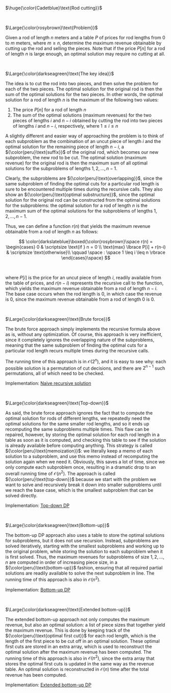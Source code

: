 $\huge{\color{Cadetblue}\text{Rod cutting}}$

<br/>

$\Large{\color{rosybrown}\text{Problem}}$

Given a rod of length $n$ meters and a table $P$ of prices for rod lengths from $0$ to $m$ meters, where $m \geq n$, determine the maximum revenue obtainable by cutting up the rod and selling the pieces. Note that if the price $P[n]$ for a rod of length $n$ is large enough, an optimal solution may require no cutting at all.

<br/>

$\Large{\color{darkseagreen}\text{The key idea}}$

The idea is to cut the rod into two pieces, and then solve the problem for each of the two pieces. The optimal solution for the original rod is then the sum of the optimal solutions for the two pieces. In other words, the optimal solution for a rod of length $n$ is the maximum of the following two values:

1. The price $P[n]$ for a rod of length $n$  
2. The sum of the optimal solutions (maximum revenues) for the two pieces of lengths $i$ and $n - i$ obtained by cutting the rod into two pieces of lengths $i$ and $n - i$, respectively, where $1 \leq i \leq n$

A slightly different and easier way of approaching the problem is to think of each subproblem as the combination of an uncut piece of length $i$ and the optimal solution for the remaining piece of length $n-i$, a ${\color{peru}\text{suffix}}$ of the original rod, which becomes our new subproblem, the new rod to be cut. The optimal solution (maximum revenue) for the original rod is then the maximum sum of all optimal solutions for the subproblems of lengths $1, 2, ..., n-1$.

Clearly, the subproblems are ${\color{peru}\text{overlapping}}$, since the same subproblem of finding the optimal cuts for a particular rod length is sure to be encountered multiple times during the recursive calls. They also show an ${\color{peru}\text{optimal substructure}}$, since the optimal solution for the original rod can be constructed from the optimal solutions for the subproblems: the optimal solution for a rod of length $n$ is the maximum sum of the optimal solutions for the subproblems of lengths $1, 2, ..., n-1$.

Thus, we can define a function $r(n)$ that yields the maximum revenue obtainable from a rod of length $n$ as follows:

$$
\color{darkslateblue}\boxed{\color{rosybrown}\space
r(n) = \begin{cases}
0 & \scriptsize \text{if } n = 0 \\
\text{max} \lbrace P[i] + r(n-i)  & \scriptsize \text{otherwise}\\
\qquad \space : \space 1 \leq i \leq n \rbrace
\end{cases}\space}
$$

<br/>

where $P[i]$ is the price for an uncut piece of length $i$, readily available from the table of prices, and $r(n-i)$ represents the recursive call to the function, which yields the maximum revenue obtainable from a rod of length $n-i$. The base case occurs when the rod length is $0$, in which case the revenue is $0$, since the maximum revenue obtainable from a rod of length $0$ is $0$.

<br/>

$\Large{\color{darkseagreen}\text{Brute force}}$

The brute force approach simply implements the recursive formula above as is, without any optimization. Of course, this approach is very inefficient, since it completely ignores the overlapping nature of the subproblems, meaning that the same subproblem of finding the optimal cuts for a particular rod length recurs multiple times during the recursive calls.

The running time of this approach is in $\mathcal{O}(2^n)$, and it is easy to see why: each possible solution is a permutation of cut decisions, and there are $2^{n-1}$ such permutations, all of which need to be checked.  

Implementation: [Naive recursive solution](https://github.com/pl3onasm/Algorithms/tree/main/algorithms/dynamic-programming/rod-cutting/cut-rod1.c)

<br/>

$\Large{\color{darkseagreen}\text{Top-down}}$

As said, the brute force approach ignores the fact that to compute the optimal solution for rods of different lengths, we repeatedly need the optimal solutions for the same smaller rod lengths, and so it ends up recomputing the same subproblems multiple times. This flaw can be repaired, however, by storing the optimal solution for each rod length in a table as soon as it is computed, and checking this table to see if the solution is already available before computing anything. This strategy is called ${\color{peru}\text{memoization}}$: we literally keep a memo of each solution to a subproblem, and use this memo instead of recomputing the solution again when we need it. Obviously, this saves a lot of time, since we only compute each subproblem once, resulting in a dramatic drop to an overall running time of $\mathcal{O}(n^2)$. The approach is called ${\color{peru}\text{top-down}}$ because we start with the problem we want to solve and recursively break it down into smaller subproblems until we reach the base case, which is the smallest subproblem that can be solved directly.

Implementation: [Top-down DP](https://github.com/pl3onasm/Algorithms/tree/main/algorithms/dynamic-programming/rod-cutting/cut-rod2.c)

<br/>

$\Large{\color{darkseagreen}\text{Bottom-up}}$

The bottom-up DP approach also uses a table to store the optimal solutions for subproblems, but it does not use recursion. Instead, subproblems are solved iteratively, starting with the smallest subproblems and working up to the original problem, while storing the solution to each subproblem when it is first solved. Thus, the maximum revenues for subproblems of size $1, 2, ..., n$ are computed in order of increasing piece size, in a ${\color{peru}\text{bottom-up}}$ fashion, ensuring that all required partial solutions are readily available to solve the next subproblem in line. The running time of this approach is also in $\mathcal{O}(n^2)$.  

Implementation: [Bottom-up DP](https://github.com/pl3onasm/Algorithms/tree/main/algorithms/dynamic-programming/rod-cutting/cut-rod3.c)

<br/>

$\Large{\color{darkseagreen}\text{Extended bottom-up}}$

The extended bottom-up approach not only computes the maximum revenue, but also an optimal solution: a list of piece sizes that together yield the maximum revenue. This is done by keeping track of the ${\color{peru}\text{optimal first cut}}$ for each rod length, which is the length of the first piece to be cut off in an optimal solution. These optimal first cuts are stored in an extra array, which is used to reconstruct the optimal solution after the maximum revenue has been computed. The running time of this approach is also in $\mathcal{O}(n^2)$, since the extra array that stores the optimal first cuts is updated in the same way as the revenue table. An optimal solution is reconstructed in $\mathcal{O}(n)$ time after the total revenue has been computed.

Implementation: [Extended bottom-up DP](https://github.com/pl3onasm/Algorithms/tree/main/algorithms/dynamic-programming/rod-cutting/cut-rod4.c)
